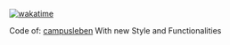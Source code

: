 [![wakatime](https://wakatime.com/badge/user/818a5280-616b-4402-bffe-243086c0722c/project/8aa2072a-a6b8-4939-a114-dc683ecb03a7.svg)](https://wakatime.com/badge/user/818a5280-616b-4402-bffe-243086c0722c/project/8aa2072a-a6b8-4939-a114-dc683ecb03a7)

Code of: <a href="https://www.campusleben-es.de">campusleben</a>
With new Style and Functionalities
